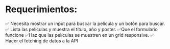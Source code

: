 <h1>Requerimientos:</h1>

✅ Necesita mostrar un input para buscar la película y un botón para buscar.
✅ Lista las películas y muestra el título, año y poster.
✅Que el formulario funcione
✅Haz que las películas se muestren en un grid responsive.
✅ Hacer el fetching de datos a la API